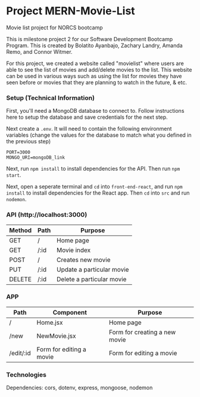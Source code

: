 # Project MERN-Movie-List
Movie list project for NORCS bootcamp

This is milestone project 2 for our Software Development Bootcamp Program. This is created by Bolatito Ayanbajo, Zachary Landry, Amanda Remo, and Connor Witmer.

For this project, we created a website called "movielist" where users are able to see the list of movies and add/delete movies to the list. This website can be used in various ways such as using the list for movies they have seen before or movies that they are planning to watch in the future, & etc.

### Setup (Technical Information)

First, you'll need a MongoDB database to connect to. Follow instructions here to setup the database and save credentials for the next step.

Next create a `.env`. It will need to contain the following environment variables (change the values for the database to match what you defined in the previous step)
```
PORT=3000
MONGO_URI=mongoDB_link
```

Next, run `npm install` to install dependencies for the API. Then run `npm start`.

Next, open a seperate terminal and `cd` into `front-end-react`, and run `npm install` to install dependencies for the React app. Then `cd` into `src` and run `nodemon`.

### API (http://localhost:3000)

| Method | Path                                 | Purpose                           |
| ------ | ------------------------------------ | --------------------------------- |
| GET    | /                                    | Home page                         |
| GET    | /:id                                 | Movie index                       |
| POST   | /                                    | Creates new movie                 |
| PUT    | /:id                                 | Update a particular movie         |
| DELETE | /:id                                 | Delete a particular movie         |

### APP 

| Path      | Component                            | Purpose                           |
| --------- | ------------------------------------ | --------------------------------- |
| /         | Home.jsx                             | Home page                         |
| /new      | NewMovie.jsx                         | Form for creating a new movie     |
| /edit/:id | Form for editing a movie             | Form for editing a movie          |


### Technologies
Dependencies: cors, dotenv, express, mongoose, nodemon


